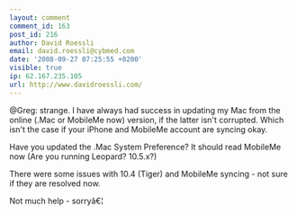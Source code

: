 ```yaml
---
layout: comment
comment_id: 163
post_id: 216
author: David Roessli
email: david.roessli@cybmed.com
date: '2008-09-27 07:25:55 +0200'
visible: true
ip: 62.167.235.105
url: http://www.davidroessli.com/
---
```

@Greg: strange. I have always had success in updating my Mac from the online (.Mac or MobileMe now) version, if the latter isn't corrupted. Which isn't the case if your iPhone and MobileMe account are syncing okay.

Have you updated the .Mac System Preference? It should read MobileMe now (Are you running Leopard? 10.5.x?)

There were some issues with 10.4 (Tiger) and MobileMe syncing - not sure if they are resolved now.

Not much help - sorryâ€¦
